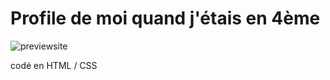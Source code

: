# Profile de moi quand j'étais en 4ème

![previewsite](https://i.ibb.co/Q6FWbSN/image.png)

codé en HTML / CSS
